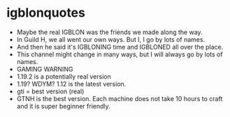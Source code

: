 # igblonquotes
- Maybe the real IGBLON was the friends we made along the way.
- In Guild H, we all went our own ways. But I, I go by lots of names.
- And then he said it's IGBLONING time and IGBLONED all over the place.
- This channel might change in many ways, but I will always go by lots of names.
- GAMING WARNING
- 1.19.2 is a potentially real version
- 1.19? WDYM? 1.12 is the latest version.
- gti = best version (real)
- GTNH is the best version. Each machine does not take 10 hours to craft and it is super beginner friendly.
